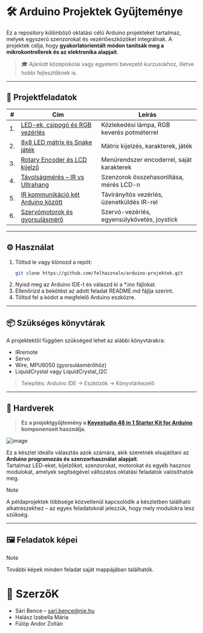 # 🛠️ Arduino Projektek Gyűjteménye

Ez a repository különböző oktatási célú Arduino projekteket tartalmaz, melyek egyszerű szenzorokat és vezérlőeszközöket integrálnak. A projektek célja, hogy **gyakorlatorientált módon tanítsák meg a mikrokontrollerek és az elektronika alapjait**.

> 🎓 Ajánlott középiskolai vagy egyetemi bevezető kurzusokhoz, illetve hobbi fejlesztőknek is.

---

## 📂 Projektfeladatok

| #  | Cím | Leírás |
|----|-----|--------|
| 1. | [LED-ek, csipogó és RGB vezérlés](1%20project/1.%20projekt.md) | Közlekedési lámpa, RGB keverés potméterrel |
| 2. | [8x8 LED mátrix és Snake játék](2.%20feladat/2_feladat_leiras.md) | Mátrix kijelzés, karakterek, játék |
| 3. | [Rotary Encoder és LCD kijelző](3.%20feladat/3.%20feladat.md) | Menürendszer encoderrel, saját karakterek |
| 4. | [Távolságmérés – IR vs Ultrahang](4.%20feladat/4.%20feladat.md) | Szenzorok összehasonlítása, mérés LCD-n |
| 5. | [IR kommunikáció két Arduino között](5.%20feladat/5.%20feladat.md) | Távirányítós vezérlés, üzenetküldés IR-rel |
| 6. | [Szervómotorok és gyorsulásmérő](6.%20feladat/6.%20feladat.md) | Szervó-vezérlés, egyensúlykövetés, joystick |

---

## ⚙️ Használat

1. Töltsd le vagy klónozd a repót:
   ```bash
   git clone https://github.com/felhasznalo/arduino-projektek.git
   ```
2. Nyisd meg az Arduino IDE-t és válaszd ki a *.ino fájlokat.
3. Ellenőrizd a bekötést az adott feladat README.md fájlja szerint.
4. Töltsd fel a kódot a megfelelő Arduino eszközre.
---

## 📦 Szükséges könyvtárak
A projektektől függően szükséged lehet az alábbi könyvtárakra:
- IRremote
- Servo
- Wire, MPU6050 (gyorsulásmérőhöz)
- LiquidCrystal vagy LiquidCrystal_I2C
> Telepítés: Arduino IDE → Eszközök → Könyvtárkezelő
---

## 🧰 Hardverek
>  **Ez a projektgyűjtemény a [Keyestudio 48 in 1 Starter Kit for Arduino](https://docs.keyestudio.com/projects/KS0522/en/latest/KS0522.html) komponenseit használja.**

![image](https://github.com/user-attachments/assets/46330884-6949-4c06-9a9b-7c06beb39442)

Ez a készlet ideális választás azok számára, akik szeretnék elsajátítani az **Arduino programozás és szenzorhasználat alapjait**.  
Tartalmaz LED-eket, kijelzőket, szenzorokat, motorokat és egyéb hasznos modulokat, amelyek segítségével változatos oktatási feladatok valósíthatók meg.

> [!NOTE]  
> A példaprojektek többsége közvetlenül kapcsolódik a készletben található alkatrészekhez – az egyes feladatoknál jelezzük, hogy mely modulokra lesz szükség.

---
## 🖼️ Feladatok képei
> [!NOTE]
> További képek minden feladat saját mappájában találhatók.

# 👤 SzerzőK
- Sári Bence – sari.bence@nje.hu
- Halász Izabella Mária
- Fülöp Andor Zoltán 
